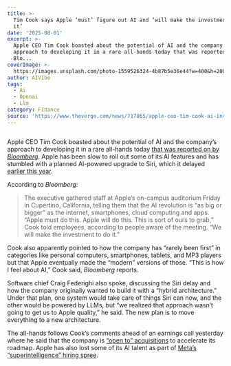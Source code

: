 ```yaml
---
title: >-
  Tim Cook says Apple ‘must’ figure out AI and ‘will make the investment to do
  it’
date: '2025-08-01'
excerpt: >-
  Apple CEO Tim Cook boasted about the potential of AI and the company’s
  approach to developing it in a rare all-hands today that was reported on by
  Blo...
coverImage: >-
  https://images.unsplash.com/photo-1559526324-4b87b5e36e44?w=400&h=200&fit=crop&auto=format
author: AIVibe
tags:
  - Ai
  - Openai
  - Llm
category: Finance
source: 'https://www.theverge.com/news/717865/apple-ceo-tim-cook-ai-investment'
---
```


											

						
<figure>

<img alt="" data-caption="" data-portal-copyright="" data-has-syndication-rights="1" src="https://platform.theverge.com/wp-content/uploads/sites/2/2025/01/STK468_APPLE_ANTITRUST_CVIRGINIA_I.jpg?quality=90&#038;strip=all&#038;crop=0,0,100,100" />
	<figcaption>
		</figcaption>
</figure>
<p class="has-text-align-none">Apple CEO Tim Cook boasted about the potential of AI and the company’s approach to developing it in a rare all-hands today <a href="https://www.bloomberg.com/news/articles/2025-08-01/apple-ceo-tells-staff-ai-is-ours-to-grab-in-hourlong-pep-talk">that was reported on by <em>Bloomberg</em></a>. Apple has been slow to roll out some of its AI features and has stumbled with a planned AI-powered upgrade to Siri, which it delayed <a href="https://www.theverge.com/news/626035/apple-delays-upgraded-siri-intelligence-longer-than-we-thought">earlier this year</a>.</p>

<p class="has-text-align-none">According to <em>Bloomberg</em>:</p>

<blockquote class="wp-block-quote is-layout-flow wp-block-quote-is-layout-flow">
<p class="has-text-align-none">The executive gathered staff at Apple’s on-campus auditorium Friday in Cupertino, California, telling them that the AI revolution is “as big or bigger” as the internet, smartphones, cloud computing and apps. “Apple must do this. Apple will do this. This is sort of ours to grab,” Cook told employees, according to people aware of the meeting. “We will make the investment to do it.”</p>
</blockquote>

<p class="has-text-align-none">Cook also apparently pointed to how the company has “rarely been first” in categories like personal computers, smartphones, tablets, and MP3 players but that Apple eventually made the “modern” versions of those. “This is how I feel about AI,” Cook said, <em>Bloomberg</em> reports.</p>

<p class="has-text-align-none">Software chief Craig Federighi also spoke, discussing the Siri delay and how the company originally wanted to build it with a “hybrid architecture.” Under that plan, one system would take care of things Siri can now, and the other would be powered by LLMs, but “we realized that approach wasn’t going to get us to Apple quality,” he said. The new plan is to move everything to a new architecture.</p>

<p class="has-text-align-none">The all-hands follows Cook’s comments ahead of an earnings call yesterday where he said that the company is <a href="https://www.theverge.com/news/716790/apple-earnings-q3-2025-ai-tim-cook">“open to” acquisitions</a> to accelerate its roadmap. Apple has also lost some of its AI talent as part of <a href="https://www.theverge.com/news/700196/meta-apple-openai-ai-talent-war">Meta’s “superintelligence” hiring spree</a>.</p>
						
									
